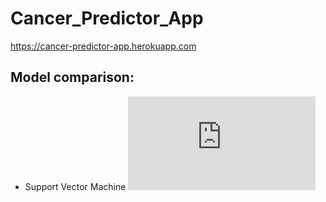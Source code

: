 # Cancer_Predictor_App
https://cancer-predictor-app.herokuapp.com

## Model comparison:

* Support Vector Machine
![picture](https://www.facebook.com/photo.php?fbid=2739904382734167&set=a.249977551726875&type=3&theater)
